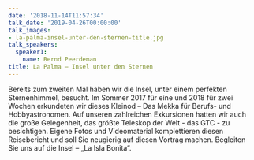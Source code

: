 ```yaml
---
date: '2018-11-14T11:57:34'
talk_date: '2019-04-26T00:00:00'
talk_images:
- la-palma-insel-unter-den-sternen-title.jpg
talk_speakers:
  speaker1:
    name: Bernd Peerdeman
title: La Palma – Insel unter den Sternen
---
```


Bereits zum zweiten Mal haben wir die Insel, unter einem perfekten Sternenhimmel, besucht. Im Sommer 2017 für eine und 2018 für zwei Wochen erkundeten wir dieses Kleinod – Das Mekka für Berufs- und Hobbyastronomen. Auf unseren zahlreichen Exkursionen hatten wir auch die große Gelegenheit, das größte Teleskop der Welt - das GTC - zu besichtigen. Eigene Fotos und Videomaterial komplettieren diesen Reisebericht und soll Sie neugierig auf diesen Vortrag machen. Begleiten Sie uns auf die Insel – „La Isla Bonita“.